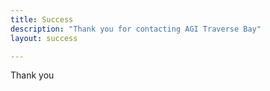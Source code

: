 ```yaml
---
title: Success
description: "Thank you for contacting AGI Traverse Bay"
layout: success

---
```


Thank you